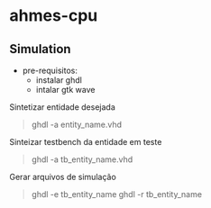 # ahmes-cpu

## Simulation
 - pre-requisitos:
   - instalar ghdl
   - intalar gtk wave

Sintetizar entidade desejada
> ghdl -a entity_name.vhd

Sinteizar testbench da entidade em teste
> ghdl -a tb_entity_name.vhd

Gerar arquivos de simulação
> ghdl -e tb_entity_name
> ghdl -r tb_entity_name
